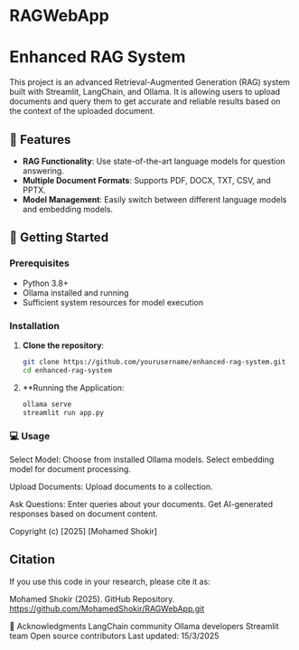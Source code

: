 # RAGWebApp

# Enhanced RAG System 

This project is an advanced Retrieval-Augmented Generation (RAG) system built with Streamlit, LangChain, and Ollama. It is allowing users to upload documents and query them to get accurate and reliable results based on the context of the uploaded document.

## 🌟 Features

- **RAG Functionality**: Use state-of-the-art language models for question answering.
- **Multiple Document Formats**: Supports PDF, DOCX, TXT, CSV, and PPTX.
- **Model Management**: Easily switch between different language models and embedding models.


## 🚀 Getting Started

### Prerequisites

- Python 3.8+
- Ollama installed and running
- Sufficient system resources for model execution

### Installation

1. **Clone the repository**:
   ```bash
   git clone https://github.com/yourusername/enhanced-rag-system.git
   cd enhanced-rag-system

2. **Running the Application:
   ```bash
   ollama serve
   streamlit run app.py


### 💻 Usage
Select Model:
Choose from installed Ollama models.
Select embedding model for document processing.

Upload Documents:
Upload documents to a collection.

Ask Questions:
Enter queries about your documents.
Get AI-generated responses based on document content.


Copyright (c) [2025] [Mohamed Shokir]

## Citation
If you use this code in your research, please cite it as:

Mohamed Shokir (2025). GitHub Repository. https://github.com/MohamedShokir/RAGWebApp.git

🙏 Acknowledgments
LangChain community
Ollama developers
Streamlit team
Open source contributors
Last updated: 15/3/2025
